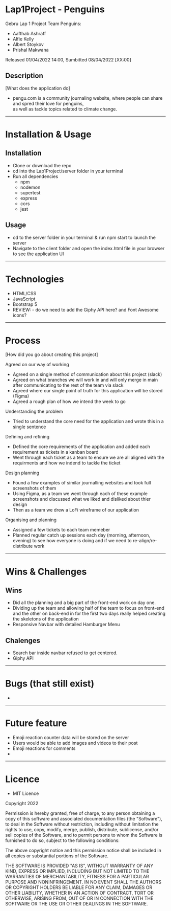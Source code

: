 # Lap1Project - Penguins

Gebru Lap 1 Project Team Penguins:
- Aafthab Ashraff
- Alfie Kelly
- Albert Stoykov
- Prishal Makwana


Released 01/04/2022 14:00, Sumbitted 08/04/2022 [XX:00]

## Description 
[What does the application do]
  * pengu.com is a community journaling website, where people can share and spred their love for penguins,<br> as well as tackle topics related to climate change.


---

# Installation & Usage

## Installation

- Clone or download the repo
- cd into the Lap1Project/server folder in your terminal 
- Run all dependencies
  - npm
  - nodemon
  - supertest
  - express
  - cors
  - jest

## Usage

- cd to the server folder in your terminal & run npm start to launch the server
- Navigate to the client folder and open the index.html file in your browser to see the application UI

---

# Technologies 

- HTML/CSS
- JavaScript 
- Bootstrap 5
- REVIEW: - do we need to add the Giphy API here? and Font Awesome icons? 
---

# Process

[How did you go about creating this project]

Agreed on our way of working 
- Agreed on a single method of communication about this project (slack)
- Agreed on what branches we will work in and will only merge in main after communicating to the rest of the team via slack 
- Agreed where our single point of truth for this application will be stored (Figma) 
- Agreed a rough plan of how we intend the week to go 

Understanding the problem 
- Tried to understand the core need for the application and wrote this in a single sentence

Defining and refining  
- Defined the core requirements of the application and added each requirement as tickets in a kanban board  
- Went through each ticket as a team to ensure we are all aligned with the requirments and how we indend to tackle the ticket 

Design planning 
- Found a few examples of similar journalling websites and took full screenshots of them 
- Using Figma, as a team we went through each of these example screenshots and discussed what we liked and disliked about thier design 
- Then as a team we drew a LoFi wireframe of our application 

Organising and planning 
- Assigned a few tickets to each team memeber 
- Planned regular catch up sessions each day (morning, afternoon, evening) to see how everyone is doing and if we need to re-align/re-distribute work 

---

# Wins & Challenges

## Wins

- Did all the planning and a big part of the front-end work on day one.
- Dividing up the team and allowing half of the team to focus on front-end and the other on back-end in for the first two days really helped creating the skeletons of the application 
- Responsive Navbar with detailed Hamburger Menu

## Chalenges

- Search bar inside navbar refused to get centered. 
- Giphy API

---

# Bugs (that still exist)

- 

---

# Future feature 

- Emoji reaction counter data will be stored on the server 
- Users would be able to add images and videos to their post
- Emoji reactions for comments 
- 

---

# Licence 

- MIT Licence 

Copyright 2022

Permission is hereby granted, free of charge, to any person obtaining a copy of this software and associated documentation files (the "Software"), to deal in the Software without restriction, including without limitation the rights to use, copy, modify, merge, publish, distribute, sublicense, and/or sell copies of the Software, and to permit persons to whom the Software is furnished to do so, subject to the following conditions:

The above copyright notice and this permission notice shall be included in all copies or substantial portions of the Software.

THE SOFTWARE IS PROVIDED "AS IS", WITHOUT WARRANTY OF ANY KIND, EXPRESS OR IMPLIED, INCLUDING BUT NOT LIMITED TO THE WARRANTIES OF MERCHANTABILITY, FITNESS FOR A PARTICULAR PURPOSE AND NONINFRINGEMENT. IN NO EVENT SHALL THE AUTHORS OR COPYRIGHT HOLDERS BE LIABLE FOR ANY CLAIM, DAMAGES OR OTHER LIABILITY, WHETHER IN AN ACTION OF CONTRACT, TORT OR OTHERWISE, ARISING FROM, OUT OF OR IN CONNECTION WITH THE SOFTWARE OR THE USE OR OTHER DEALINGS IN THE SOFTWARE.



